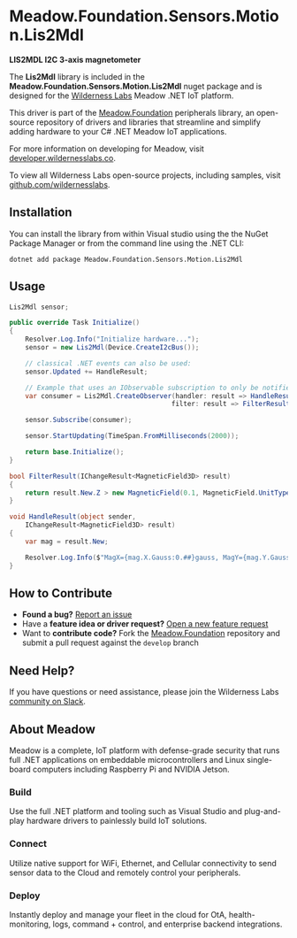 # Meadow.Foundation.Sensors.Motion.Lis2Mdl

**LIS2MDL I2C 3-axis magnetometer**

The **Lis2Mdl** library is included in the **Meadow.Foundation.Sensors.Motion.Lis2Mdl** nuget package and is designed for the [Wilderness Labs](www.wildernesslabs.co) Meadow .NET IoT platform.

This driver is part of the [Meadow.Foundation](https://developer.wildernesslabs.co/Meadow/Meadow.Foundation/) peripherals library, an open-source repository of drivers and libraries that streamline and simplify adding hardware to your C# .NET Meadow IoT applications.

For more information on developing for Meadow, visit [developer.wildernesslabs.co](http://developer.wildernesslabs.co/).

To view all Wilderness Labs open-source projects, including samples, visit [github.com/wildernesslabs](https://github.com/wildernesslabs/).

## Installation

You can install the library from within Visual studio using the the NuGet Package Manager or from the command line using the .NET CLI:

`dotnet add package Meadow.Foundation.Sensors.Motion.Lis2Mdl`
## Usage

```csharp
Lis2Mdl sensor;

public override Task Initialize()
{
    Resolver.Log.Info("Initialize hardware...");
    sensor = new Lis2Mdl(Device.CreateI2cBus());

    // classical .NET events can also be used:
    sensor.Updated += HandleResult;

    // Example that uses an IObservable subscription to only be notified when the filter is satisfied
    var consumer = Lis2Mdl.CreateObserver(handler: result => HandleResult(this, result),
                                         filter: result => FilterResult(result));

    sensor.Subscribe(consumer);

    sensor.StartUpdating(TimeSpan.FromMilliseconds(2000));

    return base.Initialize();
}

bool FilterResult(IChangeResult<MagneticField3D> result)
{
    return result.New.Z > new MagneticField(0.1, MagneticField.UnitType.Gauss);
}

void HandleResult(object sender,
    IChangeResult<MagneticField3D> result)
{
    var mag = result.New;

    Resolver.Log.Info($"MagX={mag.X.Gauss:0.##}gauss, MagY={mag.Y.Gauss:0.##}gauss, GyroZ={mag.Z.Gauss:0.##}gauss");
}

```
## How to Contribute

- **Found a bug?** [Report an issue](https://github.com/WildernessLabs/Meadow_Issues/issues)
- Have a **feature idea or driver request?** [Open a new feature request](https://github.com/WildernessLabs/Meadow_Issues/issues)
- Want to **contribute code?** Fork the [Meadow.Foundation](https://github.com/WildernessLabs/Meadow.Foundation) repository and submit a pull request against the `develop` branch


## Need Help?

If you have questions or need assistance, please join the Wilderness Labs [community on Slack](http://slackinvite.wildernesslabs.co/).
## About Meadow

Meadow is a complete, IoT platform with defense-grade security that runs full .NET applications on embeddable microcontrollers and Linux single-board computers including Raspberry Pi and NVIDIA Jetson.

### Build

Use the full .NET platform and tooling such as Visual Studio and plug-and-play hardware drivers to painlessly build IoT solutions.

### Connect

Utilize native support for WiFi, Ethernet, and Cellular connectivity to send sensor data to the Cloud and remotely control your peripherals.

### Deploy

Instantly deploy and manage your fleet in the cloud for OtA, health-monitoring, logs, command + control, and enterprise backend integrations.


